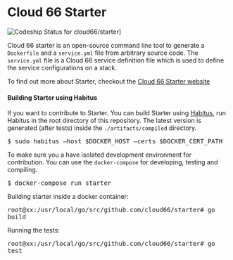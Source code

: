 # Cloud 66 Starter

![Codeship Status for cloud66/starter](https://codeship.com/projects/81c5dde0-e914-0133-c219-4eaa3299b296/status?branch=master)]

Cloud 66 starter is an open-source command line tool to generate a `Dockerfile` and a `service.yml` file from arbitrary source code. The `service.yml` file is a Cloud 66 service definition file which is used to define the service configurations on a stack.

To find out more about Starter, checkout the [Cloud 66 Starter website](http://www.startwithdocker.com)

#### Building Starter using Habitus

If you want to contribute to Starter. You can build Starter using [Habitus](http://www.habitus.io), run Habitus in the root directory of this repository. The latest version is generated (after tests) inside the `./artifacts/compiled` directory.

<kbd>$ sudo habitus –host $DOCKER\_HOST –certs $DOCKER\_CERT\_PATH</kbd>

To make sure you a have isolated development environment for contribution. You can use the `docker-compose` for developing, testing and compiling. 

<kbd>$ docker-compose run starter</kbd>

Building starter inside a docker container:

<kbd>root@xx:/usr/local/go/src/github.com/cloud66/starter# go build</kbd>

Running the tests:

<kbd>root@xx:/usr/local/go/src/github.com/cloud66/starter# go test</kbd>